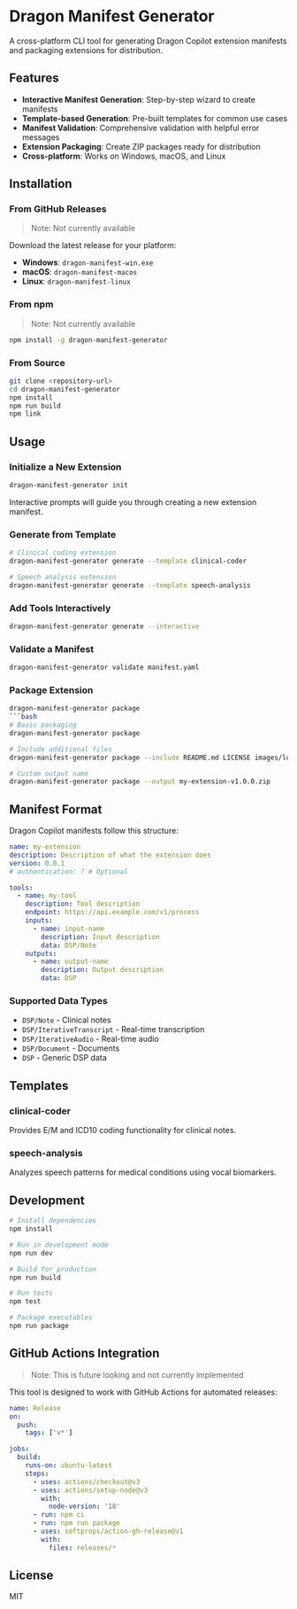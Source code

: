 # Dragon Manifest Generator

A cross-platform CLI tool for generating Dragon Copilot extension manifests and packaging extensions for distribution.

## Features

- **Interactive Manifest Generation**: Step-by-step wizard to create manifests
- **Template-based Generation**: Pre-built templates for common use cases
- **Manifest Validation**: Comprehensive validation with helpful error messages
- **Extension Packaging**: Create ZIP packages ready for distribution
- **Cross-platform**: Works on Windows, macOS, and Linux

## Installation

### From GitHub Releases

> Note: Not currently available

Download the latest release for your platform:

- **Windows**: `dragon-manifest-win.exe`
- **macOS**: `dragon-manifest-macos`
- **Linux**: `dragon-manifest-linux`

### From npm

> Note: Not currently available

```bash
npm install -g dragon-manifest-generator
```

### From Source

```bash
git clone <repository-url>
cd dragon-manifest-generator
npm install
npm run build
npm link
```

## Usage

### Initialize a New Extension

```bash
dragon-manifest-generator init
```

Interactive prompts will guide you through creating a new extension manifest.

### Generate from Template

```bash
# Clinical coding extension
dragon-manifest-generator generate --template clinical-coder

# Speech analysis extension
dragon-manifest-generator generate --template speech-analysis
```

### Add Tools Interactively

```bash
dragon-manifest-generator generate --interactive
```

### Validate a Manifest

```bash
dragon-manifest-generator validate manifest.yaml
```

### Package Extension

```bash
dragon-manifest-generator package
```bash
# Basic packaging
dragon-manifest-generator package

# Include additional files
dragon-manifest-generator package --include README.md LICENSE images/logo.png

# Custom output name
dragon-manifest-generator package --output my-extension-v1.0.0.zip
```

## Manifest Format

Dragon Copilot manifests follow this structure:

```yaml
name: my-extension
description: Description of what the extension does
version: 0.0.1
# authentication: ? # Optional

tools:
  - name: my-tool
    description: Tool description
    endpoint: https://api.example.com/v1/process
    inputs:
      - name: input-name
        description: Input description
        data: DSP/Note
    outputs:
      - name: output-name
        description: Output description
        data: DSP
```

### Supported Data Types

- `DSP/Note` - Clinical notes
- `DSP/IterativeTranscript` - Real-time transcription
- `DSP/IterativeAudio` - Real-time audio
- `DSP/Document` - Documents
- `DSP` - Generic DSP data

## Templates

### clinical-coder
Provides E/M and ICD10 coding functionality for clinical notes.

### speech-analysis
Analyzes speech patterns for medical conditions using vocal biomarkers.

## Development

```bash
# Install dependencies
npm install

# Run in development mode
npm run dev

# Build for production
npm run build

# Run tests
npm test

# Package executables
npm run package
```

## GitHub Actions Integration

> Note: This is future looking and not currently implemented

This tool is designed to work with GitHub Actions for automated releases:

```yaml
name: Release
on:
  push:
    tags: ['v*']

jobs:
  build:
    runs-on: ubuntu-latest
    steps:
      - uses: actions/checkout@v3
      - uses: actions/setup-node@v3
        with:
          node-version: '18'
      - run: npm ci
      - run: npm run package
      - uses: softprops/action-gh-release@v1
        with:
          files: releases/*
```

## License

MIT
